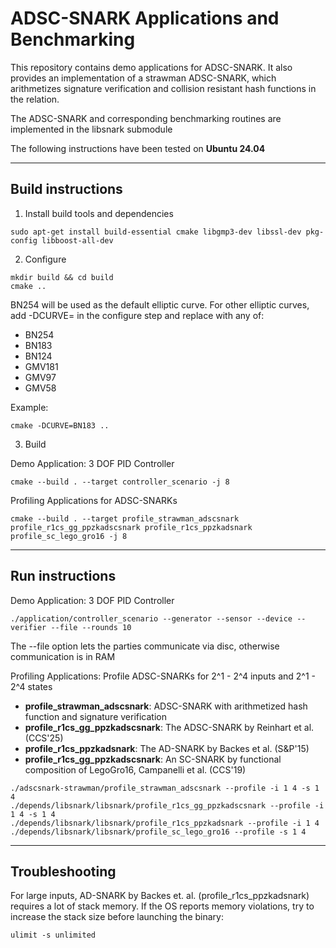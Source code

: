 ADSC-SNARK Applications and Benchmarking
================================================================================

This repository contains demo applications for ADSC-SNARK. It also provides
an implementation of a strawman ADSC-SNARK, which arithmetizes signature
verification and collision resistant hash functions in the relation. 

The ADSC-SNARK and corresponding benchmarking routines
are implemented in the libsnark submodule

The following instructions have been tested on **Ubuntu 24.04**

--------------------------------------------------------------------------------
Build instructions
--------------------------------------------------------------------------------

1. Install build tools and dependencies

```
sudo apt-get install build-essential cmake libgmp3-dev libssl-dev pkg-config libboost-all-dev
```

2. Configure

```
mkdir build && cd build
cmake ..  
```
BN254 will be used as the default elliptic curve.
For other elliptic curves, add -DCURVE=<CURVE> in the configure step and replace <CURVE> with any of:
- BN254
- BN183
- BN124
- GMV181
- GMV97
- GMV58

Example:

```
cmake -DCURVE=BN183 ..
```

3. Build

Demo Application: 3 DOF PID Controller

```
cmake --build . --target controller_scenario -j 8
```

Profiling Applications for ADSC-SNARKs

```
cmake --build . --target profile_strawman_adscsnark profile_r1cs_gg_ppzkadscsnark profile_r1cs_ppzkadsnark profile_sc_lego_gro16 -j 8
```

--------------------------------------------------------------------------------
Run instructions
--------------------------------------------------------------------------------

Demo Application: 3 DOF PID Controller

```
./application/controller_scenario --generator --sensor --device --verifier --file --rounds 10
```

The --file option lets the parties communicate via disc, otherwise communication is in RAM

Profiling Applications:
Profile ADSC-SNARKs for 2^1 - 2^4 inputs and 2^1 - 2^4 states

- **profile_strawman_adscsnark**: ADSC-SNARK with arithmetized hash function and signature verification
- **profile_r1cs_gg_ppzkadscsnark**: The ADSC-SNARK by Reinhart et al. (CCS'25)
- **profile_r1cs_ppzkadsnark**: The AD-SNARK by Backes et al. (S&P'15)
- **profile_r1cs_gg_ppzkadscsnark**: An SC-SNARK by functional composition of LegoGro16, Campanelli et al.  (CCS'19)
```
./adscsnark-strawman/profile_strawman_adscsnark --profile -i 1 4 -s 1 4
./depends/libsnark/libsnark/profile_r1cs_gg_ppzkadscsnark --profile -i 1 4 -s 1 4
./depends/libsnark/libsnark/profile_r1cs_ppzkadsnark --profile -i 1 4
./depends/libsnark/libsnark/profile_sc_lego_gro16 --profile -s 1 4
```

--------------------------------------------------------------------------------
Troubleshooting
--------------------------------------------------------------------------------

For large inputs, AD-SNARK by Backes et. al. (profile_r1cs_ppzkadsnark) requires 
a lot of stack memory. If the OS reports memory violations, try to increase
the stack size before launching the binary:

```
ulimit -s unlimited
```
